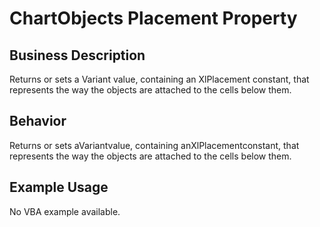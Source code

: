 # ChartObjects Placement Property

## Business Description
Returns or sets a Variant value, containing an XlPlacement constant, that represents the way the objects are attached to the cells below them.

## Behavior
Returns or sets aVariantvalue, containing anXlPlacementconstant, that represents the way the objects are attached to the cells below them.

## Example Usage
No VBA example available.